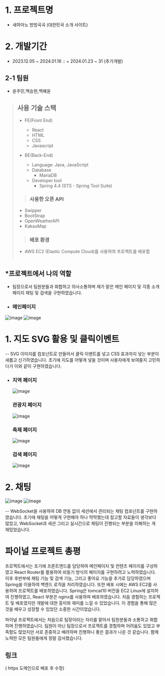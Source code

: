
# 1. 프로젝트명
   - 새하마노 방방곡곡 (대한민국 소개 사이트)

# 2. 개발기간
  - 2023.12.05 ~ 2024.01.16 ::  + 2024.01.23 ~ 31 (추가개발)
## 2-1 팀원
 - 윤주민,백승현,백혜윤

> ## 사용 기술 스택
>  - FE(Front End)
>    - React
>    - HTML
>    - CSS
>    - Javascript
>    
>  - BE(Back-End)
>    - Language: Java, JavaScript
>    - Database
>      - MariaDB
>    - Developer tool
>      - Spring 4.4 (STS - Spring Tool Suite)
>
>
>>  ### 사용한 오픈 API
>  - Swipper
>  - BootStrap
>  - OpenWeatherAPI
>  - KakaoMap
>
>> ### 배포 환경
>  - AWS EC2 (Elastic Compute Cloud)를 사용하여 프로젝트를 배포함
<br><br>

##  *프로젝트에서 나의 역할
 - 팀장으로서 팀원분들과 화합하고 의사소통하며 제가 맡은 메인 페이지 및 각종 소개 페이지 채팅 및 검색을 구현하였습니다.

 - ### 메인페이지
![image](https://github.com/whyj2m/Final-Portfolio/assets/149341808/24be80a3-3156-4047-a4e7-c7883ac93b83)
![image](https://github.com/whyj2m/Final-Portfolio/assets/149341808/0d68b73b-c739-46d6-bc17-d0e7c5f0a7f9)



 # 1. 지도 SVG 활용 및 클릭이벤트
-- SVG 이미지를 컴포넌트로 만들어서 클릭 이벤트를 넣고 CSS 효과까지 넣는 부분이 새롭고 신기하였습니다.
      초기에 지도를 어떻게 넣을 것이며 사용자에게 보여줄지 고민하다가 이와 같이 구현하였습니다.

   - ### 지역 페이지
     ![image](https://github.com/whyj2m/Final-Portfolio/assets/149341808/cc9417e2-2b3c-4c57-820e-dddcb42ca9ef)
     
     ### 관광지 페이지 
     ![image](https://github.com/whyj2m/Final-Portfolio/assets/149341808/258cc78e-0d82-47ac-94ab-456d12f6dd0f)

     ### 축제 페이지
     ![image](https://github.com/whyj2m/Final-Portfolio/assets/149341808/d3727eda-02d7-450a-a966-7d9cfa042ac1)

     ### 검색 페이지
     ![image](https://github.com/whyj2m/Final-Portfolio/assets/149341808/06a8327f-9650-4cbc-8464-147e5937ea84)



# 2. 채팅
   ![image](https://github.com/whyj2m/Final-Portfolio/assets/149341808/1c1f0fd3-0ee3-4896-bf8e-d7a59bd7e4fc)
   ![image](https://github.com/whyj2m/Final-Portfolio/assets/149341808/ac84d03d-f91f-4ba6-bdcf-fe352f4c3501)

-- WebSocket을 사용하여 DB 연동 없이 세션에서 관리되는 채팅 컴포넌트를 구현하였습니다. 초기에 채팅을 어떻게 구현해야 하나 막막했는데 참고할 자료들이 생각보다 많았고,
   WebSocket과 세션 그리고 실시간으로 채팅이 진행되는 부분을 이해하는 게 재밌었습니다.


# 파이널 프로젝트 총평
프로젝트에서는 초기에 프론트엔드를 담당하여 메인페이지 및 컨텐츠 페이지를 구상하였고 React Router를 활용하여 비동기 방식의 페이지를 구현하려고 노력하였습니다. 이후 후반부에 채팅 기능 및 검색 기능,
그리고 좋아요 기능을 추가로 담당하였으며 Spring을 이용하여 백엔드 로직을 처리하였습니다. 또한 배포 시에는 AWS EC2를 사용하여 프로젝트를 배포하였습니다. Spring은 tomcat10 버전을 EC2 Linux에 설치하여 진행하였고,
React 부분은 nginx를 사용하여 배포하였습니다. 처음 경험하는 프로젝트 및 배포였지만 개발에 대한 흥미와 재미를 느낄 수 있었습니다. 이 경험을 통해 많은 것을 배우고 성장할 수 있었던 소중한 시간이었습니다.

파이널 프로젝트에서는 처음으로 팀장이라는 자리를 맡아서 팀원분들과 소통하고 화합하며 진행하였습니다.
팀원이 아닌 팀장으로서 프로젝트를 경험하며 어려움도 있었고 부족함도 많았지만 서로 존중하고 배려하며 진행하니 좋은 결과가 나온 것 같습니다. 
함께 노력한 모든 팀원들에게 정말 감사했습니다.

## 링크
  ( https 도메인으로 배포 후 수정)
